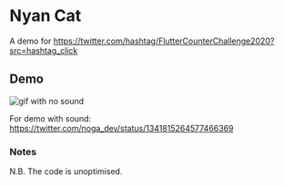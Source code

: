 # Nyan Cat

A demo for https://twitter.com/hashtag/FlutterCounterChallenge2020?src=hashtag_click
## Demo

![gif with no sound](https://github.com/agondev/flutter_nyancat/blob/master/demo/ex.gif)

For demo with sound: https://twitter.com/noga_dev/status/1341815264577466369

### Notes

N.B. The code is unoptimised.